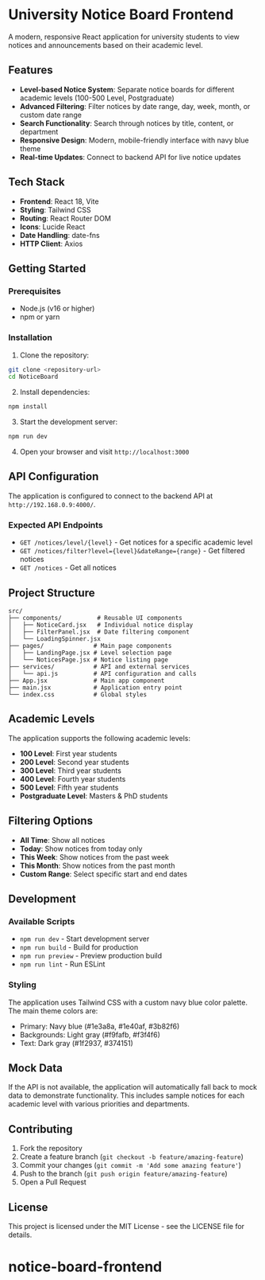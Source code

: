 # University Notice Board Frontend

A modern, responsive React application for university students to view notices and announcements based on their academic level.

## Features

- **Level-based Notice System**: Separate notice boards for different academic levels (100-500 Level, Postgraduate)
- **Advanced Filtering**: Filter notices by date range, day, week, month, or custom date range
- **Search Functionality**: Search through notices by title, content, or department
- **Responsive Design**: Modern, mobile-friendly interface with navy blue theme
- **Real-time Updates**: Connect to backend API for live notice updates

## Tech Stack

- **Frontend**: React 18, Vite
- **Styling**: Tailwind CSS
- **Routing**: React Router DOM
- **Icons**: Lucide React
- **Date Handling**: date-fns
- **HTTP Client**: Axios

## Getting Started

### Prerequisites

- Node.js (v16 or higher)
- npm or yarn

### Installation

1. Clone the repository:
```bash
git clone <repository-url>
cd NoticeBoard
```

2. Install dependencies:
```bash
npm install
```

3. Start the development server:
```bash
npm run dev
```

4. Open your browser and visit `http://localhost:3000`

## API Configuration

The application is configured to connect to the backend API at `http://192.168.0.9:4000/`. 

### Expected API Endpoints

- `GET /notices/level/{level}` - Get notices for a specific academic level
- `GET /notices/filter?level={level}&dateRange={range}` - Get filtered notices
- `GET /notices` - Get all notices

## Project Structure

```
src/
├── components/          # Reusable UI components
│   ├── NoticeCard.jsx   # Individual notice display
│   ├── FilterPanel.jsx  # Date filtering component
│   └── LoadingSpinner.jsx
├── pages/              # Main page components
│   ├── LandingPage.jsx # Level selection page
│   └── NoticesPage.jsx # Notice listing page
├── services/           # API and external services
│   └── api.js          # API configuration and calls
├── App.jsx             # Main app component
├── main.jsx            # Application entry point
└── index.css           # Global styles
```

## Academic Levels

The application supports the following academic levels:

- **100 Level**: First year students
- **200 Level**: Second year students  
- **300 Level**: Third year students
- **400 Level**: Fourth year students
- **500 Level**: Fifth year students
- **Postgraduate Level**: Masters & PhD students

## Filtering Options

- **All Time**: Show all notices
- **Today**: Show notices from today only
- **This Week**: Show notices from the past week
- **This Month**: Show notices from the past month
- **Custom Range**: Select specific start and end dates

## Development

### Available Scripts

- `npm run dev` - Start development server
- `npm run build` - Build for production
- `npm run preview` - Preview production build
- `npm run lint` - Run ESLint

### Styling

The application uses Tailwind CSS with a custom navy blue color palette. The main theme colors are:

- Primary: Navy blue (#1e3a8a, #1e40af, #3b82f6)
- Backgrounds: Light gray (#f9fafb, #f3f4f6)
- Text: Dark gray (#1f2937, #374151)

## Mock Data

If the API is not available, the application will automatically fall back to mock data to demonstrate functionality. This includes sample notices for each academic level with various priorities and departments.

## Contributing

1. Fork the repository
2. Create a feature branch (`git checkout -b feature/amazing-feature`)
3. Commit your changes (`git commit -m 'Add some amazing feature'`)
4. Push to the branch (`git push origin feature/amazing-feature`)
5. Open a Pull Request

## License

This project is licensed under the MIT License - see the LICENSE file for details.
# notice-board-frontend
